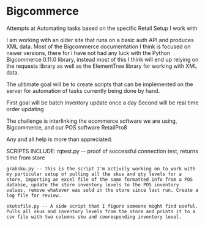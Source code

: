 # Bigcommerce
Attempts at Automating tasks based on the specific Retail Setup I work with

I am working with an older site that runs on a basic auth API and produces XML data.  Most of the Bigcommerce documentation I think is focused on newer versions, there for i have not had any luck with the Python Bigcommerce 0.11.0 library, instead most of this I think will end up relying on the requests library as well as the ElementTree library for working with XML data.

The ulitimate goal will be to create scripts that can be implemented on the server for automation of tasks currently being done by hand.

First goal will be batch inventory update once a day
Second will be real time order updating

The challenge is interlinking the ecommerce software we are using, Bigcommerce, and our POS software RetailPro8

Any and all help is more than appreciated.

SCRIPTS INCLUDE:
    rqtest.py  -- proof of successful connection test, returns time from store
    
    grabsku.py -- This is the script I'm activily working on to work with my particular setup of pulling all the skus and qty levels for a store, importing an excel file of the same formatted info from a POS databse, update the store inventory levels to the POS inventory values, remove whatever was sold in the store since last run. Create a log file for review.
    
    skutofile.py -- A side script that I figure someone might find useful.  Pulls all skus and inventory levels from the store and prints it to a csv file with two columns sku and cooresponding inventory level. 
      
